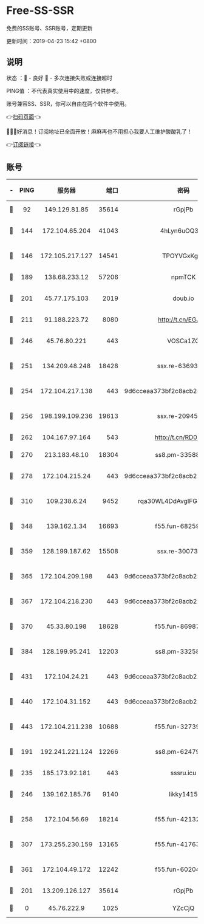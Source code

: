 # Free-SS-SSR

免费的SS账号、SSR账号，定期更新

更新时间：2019-04-23 15:42 +0800

## 说明

状态     ：🙂 - 良好 🙁 - 多次连接失败或连接超时

PING值   ：不代表真实使用中的速度，仅供参考。

账号兼容SS、SSR，你可以自由在两个软件中使用。

👉[扫码页面](https://liesauer.github.io/Free-SS-SSR/)👈

🎉🎉🎉好消息！订阅地址已全面开放！麻麻再也不用担心我要人工维护酸酸乳了！

👉[订阅链接](https://www.liesauer.net/yogurt/subscribe?ACCESS_TOKEN=DAYxR3mMaZAsaqUb)👈

## 账号

|-|PING|服务器|端口|密码|加密方式|区域|
|:----:|:----:|:-----:|-----:|:----:|:----:|:----:|
|🙂|92|149.129.81.85|35614|rGpjPb|rc4-md5|HK|
|🙂|144|172.104.65.204|41043|4hLyn6uOQ3hU|aes-256-cfb|JP|
|🙂|146|172.105.217.127|14541|TPOYVGxKglpi|aes-256-cfb|JP|
|🙂|189|138.68.233.12|57206|npmTCK|rc4-md5|US|
|🙂|201|45.77.175.103|2019|doub.io|aes-128-ctr|SG|
|🙂|211|91.188.223.72|8080|http://t.cn/EGJIyrl|rc4-md5|RU|
|🙂|246|45.76.80.221|443|VOSCa1ZG|aes-256-cfb|DE|
|🙂|251|134.209.48.248|18428|ssx.re-63693340|aes-256-cfb|US|
|🙂|254|172.104.217.138|443|9d6cceaa373bf2c8acb22e60b6a58be6|aes-256-cfb|US|
|🙂|256|198.199.109.236|19613|ssx.re-20945922|aes-256-cfb|US|
|🙂|262|104.167.97.164|543|http://t.cn/RD0D7sx|rc4-md5|CA|
|🙂|270|213.183.48.10|18304|ss8.pm-33588468|rc4-md5|RU|
|🙂|278|172.104.215.24|443|9d6cceaa373bf2c8acb22e60b6a58be6|aes-256-cfb|US|
|🙂|310|109.238.6.24|9452|rqa30WL4DdAvgIFG6Fs3znzTa|aes-256-cfb|FR|
|🙂|348|139.162.1.34|16693|f55.fun-68259533|aes-256-cfb|SG|
|🙂|359|128.199.187.62|15508|ssx.re-30073264|aes-256-cfb|SG|
|🙂|365|172.104.209.198|443|9d6cceaa373bf2c8acb22e60b6a58be6|aes-256-cfb|US|
|🙂|367|172.104.218.230|443|9d6cceaa373bf2c8acb22e60b6a58be6|aes-256-cfb|US|
|🙂|370|45.33.80.198|18628|f55.fun-86987032|aes-256-cfb|US|
|🙂|384|128.199.95.241|12203|ss8.pm-33258331|aes-256-cfb|SG|
|🙂|431|172.104.24.21|443|9d6cceaa373bf2c8acb22e60b6a58be6|aes-256-cfb|US|
|🙂|440|172.104.31.152|443|9d6cceaa373bf2c8acb22e60b6a58be6|aes-256-cfb|US|
|🙂|443|172.104.211.238|10688|f55.fun-32739231|aes-256-cfb|US|
|🙂|191|192.241.221.124|12266|ss8.pm-62479228|aes-256-cfb|US|
|🙂|235|185.173.92.181|443|sssru.icu|rc4-md5|RU|
|🙂|246|139.162.185.76|9140|likky1415|aes-256-cfb|DE|
|🙂|258|172.104.56.69|18214|f55.fun-42132790|aes-256-cfb|SG|
|🙂|307|173.255.230.159|13165|f55.fun-41763187|aes-256-cfb|US|
|🙂|361|172.104.49.172|12242|f55.fun-60204359|aes-256-cfb|SG|
|🙁|201|13.209.126.127|35614|rGpjPb|rc4-md5|KR|
|🙁|0|45.76.222.9|1025|YZcCjQ|rc4-md5|JP|
